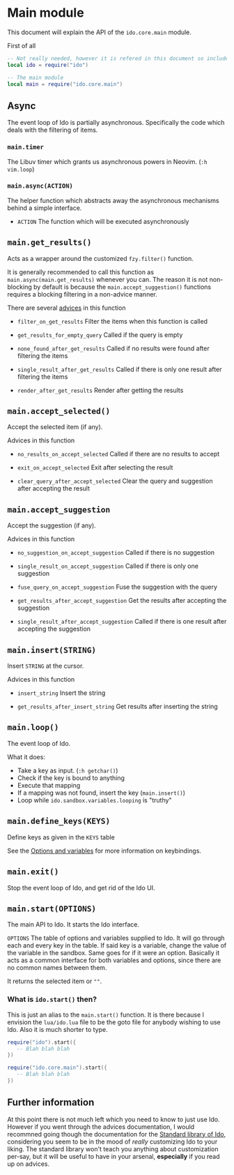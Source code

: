 # Main module
This document will explain the API of the `ido.core.main` module.

First of all
```lua
-- Not really needed, however it is refered in this document so include it
local ido = require("ido")

-- The main module
local main = require("ido.core.main")
```

## Async
The event loop of Ido is partially asynchronous. Specifically the code which deals with the filtering of items.

### `main.timer`
The Libuv timer which grants us asynchronous powers in Neovim. (`:h vim.loop`)

### `main.async(ACTION)`
The helper function which abstracts away the asynchronous mechanisms behind a simple interface.

- `ACTION` The function which will be executed asynchronously

## `main.get_results()`
Acts as a wrapper around the customized `fzy.filter()` function.

It is generally recommended to call this function as `main.async(main.get_results)` whenever you can. The reason it is not non-blocking by default is because the `main.accept_suggestion()` functions requires a blocking filtering in a non-advice manner.

There are several [advices](wiki/advices.md) in this function

- `filter_on_get_results` Filter the items when this function is called

- `get_results_for_empty_query` Called if the query is empty

- `none_found_after_get_results` Called if no results were found after filtering the items

- `single_result_after_get_results` Called if there is only one result after filtering the items

- `render_after_get_results` Render after getting the results

## `main.accept_selected()`
Accept the selected item (if any).

Advices in this function

- `no_results_on_accept_selected` Called if there are no results to accept

- `exit_on_accept_selected` Exit after selecting the result

- `clear_query_after_accept_selected` Clear the query and suggestion after accepting the result

## `main.accept_suggestion`
Accept the suggestion (if any).

Advices in this function

- `no_suggestion_on_accept_suggestion` Called if there is no suggestion

- `single_result_on_accept_suggestion` Called if there is only one suggestion

- `fuse_query_on_accept_suggestion` Fuse the suggestion with the query

- `get_results_after_accept_suggestion` Get the results after accepting the suggestion

- `single_result_after_accept_suggestion` Called if there is one result after accepting the suggestion

## `main.insert(STRING)`
Insert `STRING` at the cursor.

Advices in this function

- `insert_string` Insert the string

- `get_results_after_insert_string` Get results after inserting the string

## `main.loop()`
The event loop of Ido.

What it does:
- Take a key as input. (`:h getchar()`)
- Check if the key is bound to anything
- Execute that mapping
- If a mapping was not found, insert the key (`main.insert()`)
- Loop while `ido.sandbox.variables.looping` is "truthy"

## `main.define_keys(KEYS)`
Define keys as given in the `KEYS` table

See the [Options and variables](wiki/settings.md) for more information on keybindings.

## `main.exit()`
Stop the event loop of Ido, and get rid of the Ido UI.

## `main.start(OPTIONS)`
The main API to Ido. It starts the Ido interface.

`OPTIONS` The table of options and variables supplied to Ido. It will go through each and every key in the table. If said key is a variable, change the value of the variable in the sandbox. Same goes for if it were an option. Basically it acts as a common interface for both variables and options, since there are no common names between them.

It returns the selected item or `""`.

### What is `ido.start()` then?
This is just an alias to the `main.start()` function. It is there because I envision the `lua/ido.lua` file to be the goto file for anybody wishing to use Ido. Also it is much shorter to type.

```lua
require("ido").start({
   -- Blah blah blah
})

require("ido.core.main").start({
   -- Blah blah blah
})
```

## Further information
At this point there is not much left which you need to know to just use Ido. However if you went through the advices documentation, I would recommned going though the documentation for the [Standard library of Ido](wiki/stdlib.md), considering you seem to be in the mood of *really* customizing Ido to your liking. The standard library won't teach you anything about customization per-say, but it will be useful to have in your arsenal, **especially** if you read up on advices.
